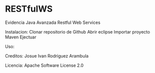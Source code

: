 # RESTfulWS

Evidencia Java Avanzada 
Restful Web Services

Instalacion: 
Clonar repositorio de Github
Abrir eclipse
Importar proyecto Maven
Ejectuar 

Uso: 


Creditos:
Josue Ivan Rodriguez Arambula 

Licencia: 
Apache Software License 2.0

